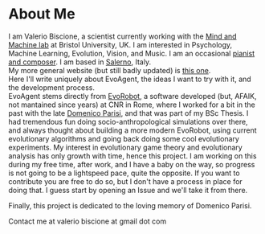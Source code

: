 # About Me 
I am Valerio Biscione, a scientist currently working with the [Mind and Machine lab][1] at Bristol University, UK. I am interested in Psychology, Machine Learning, Evolution, Vision, and Music. I am an occasional [pianist and composer][5]. I am based in [Salerno][6], Italy. \
My more general website (but still badly updated) is [this one][2]. \
Here I'll write uniquely about EvoAgent, the ideas I want to try with it, and the development process. \
EvoAgent stems directly from [EvoRobot][3], a software developed (but, AFAIK, not mantained since years) at CNR in Rome, where I worked for a bit in the past with the late [Domenico Parisi][4], and that was part of my BSc Thesis. I had tremendous fun doing socio-anthropological simulations over there, and always thought about building a more modern EvoRobot, using current evolutionary algorithms and going back doing some cool evolutionary experiments. My interest in evolutionary game theory and evolutionary analysis has only growth with time, hence this project. 
I am working on this during my free time, after work, and I have a baby on the way, so progress is not going to be a lightspeed pace, quite the opposite. 
If you want to contribute you are free to do so, but I don't have a process in place for doing that. I guess start by opening an Issue and we'll take it from there.

Finally, this project is dedicated to the loving memory of Domenico Parisi.

Contact me at valerio biscione at gmail dot com

[1]: https://mindandmachine.blogs.bristol.ac.uk/people/
[2]: http://valeriobiscione.com/
[3]: http://laral.istc.cnr.it/evorobotstar/
[4]: https://www.istc.cnr.it/people/domenico-parisi
[5]: https://www.youtube.com/watch?v=32IIB10zCIo&ab_channel=VBiscione
[6]: https://en.wikipedia.org/wiki/Salerno
